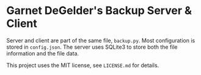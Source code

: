 Garnet DeGelder's Backup Server & Client
========================================

Server and client are part of the same file, `backup.py`.
Most configuration is stored in `config.json`.
The server uses SQLite3 to store both the file information and the file data.

This project uses the MIT license, see `LICENSE.md` for details.
